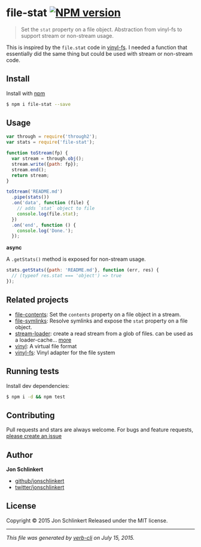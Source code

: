 # file-stat [![NPM version](https://badge.fury.io/js/file-stat.svg)](http://badge.fury.io/js/file-stat)

> Set the `stat` property on a file object. Abstraction from vinyl-fs to support stream or non-stream usage.

This is inspired by the `file.stat` code in [vinyl-fs](http://github.com/wearefractal/vinyl-fs). I needed a function that essentially did the same thing but could be used with stream or non-stream code.

## Install

Install with [npm](https://www.npmjs.com/)

```sh
$ npm i file-stat --save
```

## Usage

```js
var through = require('through2');
var stats = require('file-stat');

function toStream(fp) {
  var stream = through.obj();
  stream.write({path: fp});
  stream.end();
  return stream;
}

toStream('README.md')
  .pipe(stats())
  .on('data', function (file) {
    // adds `stat` object to file
    console.log(file.stat);
  })
  .on('end', function () {
    console.log('Done.');
  });
```

**async**

A `.getStats()` method is exposed for non-stream usage.

```js
stats.getStats({path: 'README.md'}, function (err, res) {
  // (typeof res.stat === 'object') => true
});
```

## Related projects

* [file-contents](https://github.com/jonschlinkert/file-contents): Set the `contents` property on a file object in a stream.
* [file-symlinks](https://github.com/jonschlinkert/file-symlinks): Resolve symlinks and expose the `stat` property on a file object.
* [stream-loader](https://github.com/jonschlinkert/stream-loader): create a read stream from a glob of files. can be used as a loader-cache… [more](https://github.com/jonschlinkert/stream-loader)
* [vinyl](http://github.com/wearefractal/vinyl): A virtual file format
* [vinyl-fs](http://github.com/wearefractal/vinyl-fs): Vinyl adapter for the file system

## Running tests

Install dev dependencies:

```sh
$ npm i -d && npm test
```

## Contributing

Pull requests and stars are always welcome. For bugs and feature requests, [please create an issue](https://github.com/jonschlinkert/file-stat/issues/new)

## Author

**Jon Schlinkert**

+ [github/jonschlinkert](https://github.com/jonschlinkert)
+ [twitter/jonschlinkert](http://twitter.com/jonschlinkert)

## License

Copyright © 2015 Jon Schlinkert
Released under the MIT license.

***

_This file was generated by [verb-cli](https://github.com/assemble/verb-cli) on July 15, 2015._